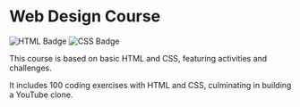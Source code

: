 # Web Design Course

![HTML Badge](https://img.shields.io/badge/HTML-5-orange)
![CSS Badge](https://img.shields.io/badge/CSS-3-blue)

This course is based on basic HTML and CSS, featuring activities and challenges.

It includes 100 coding exercises with HTML and CSS, culminating in building a YouTube clone.